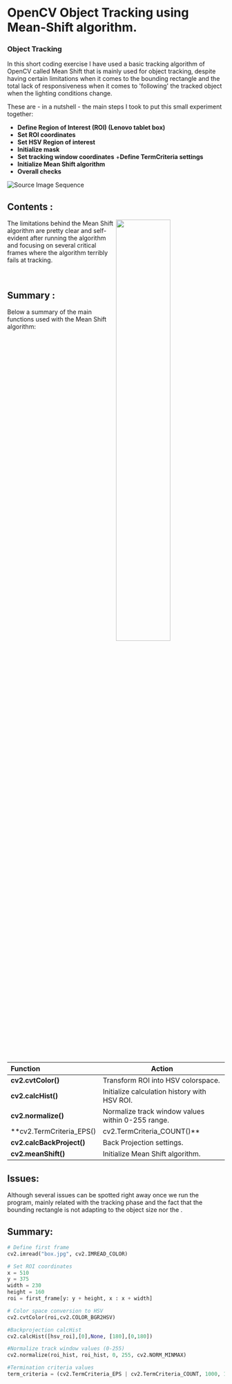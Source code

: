 # OpenCV Object Tracking using Mean-Shift algorithm.
### Object Tracking 

In this short coding exercise I have used a basic tracking algorithm of OpenCV called Mean Shift that is mainly used for object tracking, despite having certain limitations when it comes to the bounding rectangle and the total lack of responsiveness when it comes to 'following' the tracked object when the lighting conditions change. 

These are - in a nutshell - the main steps I took to put this small experiment together:

+ **Define Region of Interest (ROI) (Lenovo tablet box)**
+ **Set ROI coordinates**
+ **Set HSV Region of interest**
+ **Initialize mask**
+ **Set tracking window coordinates**
+**Define TermCriteria settings**
+ **Initialize Mean Shift algorithm**
+ **Overall checks**

![Source Image Sequence](box_general.gif)

## Contents :
<img align="right" width="50%" src="haar.png"> 
The limitations behind the Mean Shift algorithm are pretty clear and self-evident after running the algorithm and focusing on several critical frames where the algorithm terribly fails at tracking.

&nbsp;
## Summary :
Below a summary of the main functions used with the Mean Shift algorithm:

| Function            |Action                                                                        |
|:--------------------|------------------------------------------------------------------------------|
|**cv2.cvtColor()**|Transform ROI into HSV colorspace.|
|**cv2.calcHist()**   |Initialize calculation history with HSV ROI.|
|**cv2.normalize()**|Normalize track window values within 0-255 range.|
|**cv2.TermCriteria_EPS() | cv2.TermCriteria_COUNT()**    | Algorithm termination criteria settings|
|**cv2.calcBackProject()**    | Back Projection settings.|
|**cv2.meanShift()**    | Initialize Mean Shift algorithm.|

## Issues:
Although several issues can be spotted right away once we run the program, mainly related with the tracking phase and the fact that the bounding rectangle is not adapting to the object size nor the .

## Summary:

```python
# Define first frame
cv2.imread("box.jpg", cv2.IMREAD_COLOR)
```
```python
# Set ROI coordinates
x = 510
y = 375
width = 230
height = 160
roi = first_frame[y: y + height, x : x + width]
```

```python
# Color space conversion to HSV
cv2.cvtColor(roi,cv2.COLOR_BGR2HSV)
```
```python
#Backprojection calcHist
cv2.calcHist([hsv_roi],[0],None, [180],[0,180])
```
```python
#Normalize track window values (0-255)
cv2.normalize(roi_hist, roi_hist, 0, 255, cv2.NORM_MINMAX)
```
```python
#Termination criteria values
term_criteria = (cv2.TermCriteria_EPS | cv2.TermCriteria_COUNT, 1000, 10)
```
